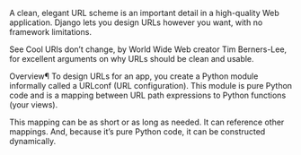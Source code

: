 A clean, elegant URL scheme is an important detail in a high-quality Web application. Django lets you design URLs however you want, with no framework limitations.

See Cool URIs don’t change, by World Wide Web creator Tim Berners-Lee, for excellent arguments on why URLs should be clean and usable.

Overview¶
To design URLs for an app, you create a Python module informally called a URLconf (URL configuration). This module is pure Python code and is a mapping between URL path expressions to Python functions (your views).

This mapping can be as short or as long as needed. It can reference other mappings. And, because it’s pure Python code, it can be constructed dynamically.
